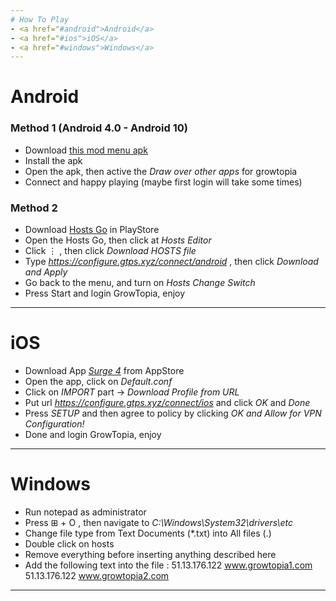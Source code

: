 ```yaml
---
# How To Play
- <a href="#android">Android</a>
- <a href="#ios">iOS</a>
- <a href="#windows">Windows</a>
---
```

# <p id="android"></p>Android
### Method 1 (Android 4.0 - Android 10)
- Download [this mod menu apk](https://www.mediafire.com/file/15jclfjfpog1c6l/GTIF.apk/file)
- Install the apk
- Open the apk, then active the <i>Draw over other apps</i> for growtopia
- Connect and happy playing (maybe first login will take some times)

### Method 2 
- Download [Hosts Go](https://play.google.com/store/apps/details?id=dns.hosts.server.change&hl=in&gl=US) in PlayStore
- Open the Hosts Go, then click at <i>Hosts Editor</i>
- Click ⋮ , then click <i>Download HOSTS file</i>
- Type <i>https://configure.gtps.xyz/connect/android</i> , then click <i>Download and Apply</i>
- Go back to the menu, and turn on <i>Hosts Change Switch</i>
- Press Start and login GrowTopia, enjoy
---
# <p id="ios"></p>iOS
- Download App <i>[Surge 4](https://apps.apple.com/app/surge-4/id1442620678)</i> from AppStore
- Open the app, click on <i>Default.conf</i>
- Click on <i>IMPORT</i> part -> <i>Download Profile from URL</i>
- Put url <i>https://configure.gtps.xyz/connect/ios</i> and click <i>OK</i> and <i>Done</i>
- Press <i>SETUP</i> and then agree to policy by clicking <i>OK and Allow for VPN Configuration!</i>
- Done and login GrowTopia, enjoy
---
# <p id="windows"></p>Windows
- Run notepad as administrator
- Press ⊞ + O , then navigate to <i>C:\Windows\System32\drivers\etc</i>
- Change file type from Text Documents (*.txt) into All files (.)
- Double click on hosts
- Remove everything before inserting anything described here
- Add the following text into the file :
51.13.176.122 www.growtopia1.com
51.13.176.122 www.growtopia2.com
---
